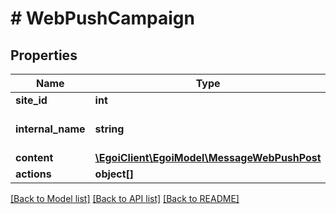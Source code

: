 # # WebPushCampaign

## Properties

Name | Type | Description | Notes
------------ | ------------- | ------------- | -------------
**site_id** | **int** |  | 
**internal_name** | **string** | Webpush campaign internal title | 
**content** | [**\EgoiClient\EgoiModel\MessageWebPushPost**](MessageWebPushPost.md) |  | 
**actions** | **object[]** |  | [optional] 

[[Back to Model list]](../../README.md#documentation-for-models) [[Back to API list]](../../README.md#documentation-for-api-endpoints) [[Back to README]](../../README.md)



